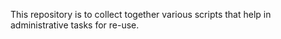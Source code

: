 This repository is to collect together various scripts that help in administrative tasks for re-use. 

